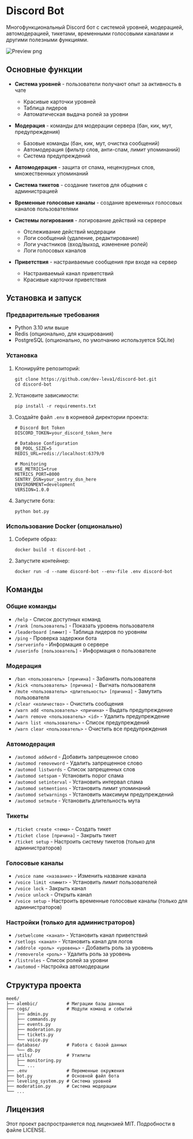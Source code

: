 # Discord Bot

Многофункциональный Discord бот с системой уровней, модерацией, автомодерацией, тикетами, временными голосовыми каналами и другими полезными функциями.

![Preview png](https://i.imgur.com/4mcFuzQ.png)

## Основные функции

- **Система уровней** - пользователи получают опыт за активность в чате
  - Красивые карточки уровней
  - Таблица лидеров
  - Автоматическая выдача ролей за уровни

- **Модерация** - команды для модерации сервера (бан, кик, мут, предупреждения)
  - Базовые команды (бан, кик, мут, очистка сообщений)
  - Автомодерация (фильтр слов, анти-спам, лимит упоминаний)
  - Система предупреждений

- **Автомодерация** - защита от спама, нецензурных слов, множественных упоминаний

- **Система тикетов** - создание тикетов для общения с администрацией

- **Временные голосовые каналы** - создание временных голосовых каналов пользователями

- **Системы логирования** - логирование действий на сервере
  - Отслеживание действий модерации
  - Логи сообщений (удаление, редактирование)
  - Логи участников (вход/выход, изменение ролей)
  - Логи голосовых каналов

- **Приветствия** - настраиваемые сообщения при входе на сервер
  - Настраиваемый канал приветствий
  - Красивые карточки приветствия

## Установка и запуск

### Предварительные требования

- Python 3.10 или выше
- Redis (опционально, для кэширования)
- PostgreSQL (опционально, по умолчанию используется SQLite)

### Установка

1. Клонируйте репозиторий:
   ```
   git clone https://github.com/dev-leva1/discord-bot.git
   cd discord-bot
   ```

2. Установите зависимости:
   ```
   pip install -r requirements.txt
   ```

3. Создайте файл `.env` в корневой директории проекта:
   ```
   # Discord Bot Token
   DISCORD_TOKEN=your_discord_token_here

   # Database Configuration
   DB_POOL_SIZE=5
   REDIS_URL=redis://localhost:6379/0

   # Monitoring
   USE_METRICS=true
   METRICS_PORT=8000
   SENTRY_DSN=your_sentry_dsn_here
   ENVIRONMENT=development
   VERSION=1.0.0
   ```

4. Запустите бота:
   ```
   python bot.py
   ```

### Использование Docker (опционально)

1. Соберите образ:
   ```
   docker build -t discord-bot .
   ```

2. Запустите контейнер:
   ```
   docker run -d --name discord-bot --env-file .env discord-bot
   ```

## Команды

### Общие команды

- `/help` - Список доступных команд
- `/rank [пользователь]` - Показать уровень пользователя
- `/leaderboard [лимит]` - Таблица лидеров по уровням
- `/ping` - Проверка задержки бота
- `/serverinfo` - Информация о сервере
- `/userinfo [пользователь]` - Информация о пользователе

### Модерация

- `/ban <пользователь> [причина]` - Забанить пользователя
- `/kick <пользователь> [причина]` - Выгнать пользователя
- `/mute <пользователь> <длительность> [причина]` - Замутить пользователя
- `/clear <количество>` - Очистить сообщения
- `/warn add <пользователь> <причина>` - Выдать предупреждение
- `/warn remove <пользователь> <id>` - Удалить предупреждение
- `/warn list <пользователь>` - Список предупреждений
- `/warn clear <пользователь>` - Очистить все предупреждения

### Автомодерация

- `/automod addword` - Добавить запрещенное слово
- `/automod removeword` - Удалить запрещенное слово
- `/automod listwords` - Список запрещенных слов
- `/automod setspam` - Установить порог спама
- `/automod setinterval` - Установить интервал спама
- `/automod setmentions` - Установить лимит упоминаний
- `/automod setwarnings` - Установить максимум предупреждений
- `/automod setmute` - Установить длительность мута

### Тикеты

- `/ticket create <тема>` - Создать тикет
- `/ticket close [причина]` - Закрыть тикет
- `/ticket setup` - Настроить систему тикетов (только для администраторов)

### Голосовые каналы

- `/voice name <название>` - Изменить название канала
- `/voice limit <лимит>` - Установить лимит пользователей
- `/voice lock` - Закрыть канал
- `/voice unlock` - Открыть канал
- `/voice setup` - Настроить временные голосовые каналы (только для администраторов)

### Настройки (только для администраторов)

- `/setwelcome <канал>` - Установить канал приветствий
- `/setlogs <канал>` - Установить канал для логов
- `/addrole <роль> <уровень>` - Добавить роль за уровень
- `/removerole <роль>` - Удалить роль за уровень
- `/listroles` - Список ролей за уровни
- `/automod` - Настройка автомодерации

## Структура проекта

```
mee6/
├── alembic/           # Миграции базы данных
├── cogs/              # Модули команд и событий
│   ├── admin.py
│   ├── commands.py
│   ├── events.py
│   ├── moderation.py
│   ├── tickets.py
│   └── voice.py
├── database/          # Работа с базой данных
│   └── db.py
├── utils/             # Утилиты
│   ├── monitoring.py
│   └── ... 
├── .env               # Переменные окружения
├── bot.py             # Основной файл бота
├── leveling_system.py # Система уровней
├── moderation.py      # Система модерации
└── ... 
```

## Лицензия

Этот проект распространяется под лицензией MIT. Подробности в файле LICENSE.